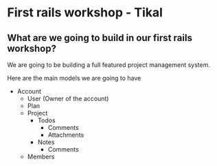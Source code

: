 # First rails workshop - Tikal

## What are we going to build in our first rails workshop?
We are going to be building a full featured project management system.

Here are the main models we are going to have

- Account
	- User (Owner of the account)
	- Plan
	- Project
		- Todos
			- Comments
			- Attachments
		- Notes
			- Comments
	- Members